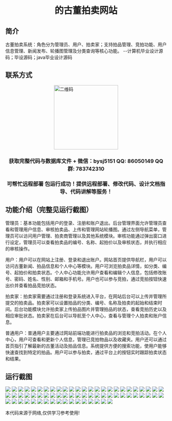 <p><h1 align="center">的古董拍卖网站</h1></p>

## 简介
古董拍卖系统：角色分为管理员、用户、拍卖家；支持拍品管理、竞拍功能、用户信息管理、新闻发布、轮播图管理及分类查询等核心功能。    --计算机毕业设计源码；毕设源码；java毕业设计源码


## 联系方式
<img src="https://bs-1329754181.cos.ap-shanghai.myqcloud.com/wx.jpg" alt="二维码" style="display: block; margin: 0 auto;" width="200px">
<p><h3 align="center">获取完整代码与数据库文件 + 微信：bysj5151 QQ: 86050149 QQ群: 783742310</h3></p>
<p><h3 align="center">可帮忙远程部署 包运行成功！提供远程部署、修改代码、设计文档指导、代码讲解等服务！</h3></p>

## 功能介绍（完整见运行截图）
管理员：基本功能包括用户的登录、注册和账户退出。后台管理界面允许管理员查看和管理用户信息、审核拍卖品、上传和管理网站轮播图。通过左侧导航菜单，管理员可以访问用户管理、拍卖商管理以及其他系统模块。审核功能通过弹出窗口进行设定，管理员可以查看拍卖品的编号、名称、起拍价以及审核状态，并执行相应的审核操作。

用户：用户可以在网站上注册、登录和退出账户。网站首页提供导航栏，用户可以访问古董新闻、拍品信息和个人中心等模块。用户可浏览拍卖品详情，如分类、编号、起拍价和拍卖状态。个人中心功能允许用户查看和编辑个人信息，包括修改账号、密码、姓名、性别、邮箱和手机号。用户也可以参与竞拍，通过竞拍按钮快速出价并查看拍品竞拍状态。

拍卖家：拍卖家需要通过注册和登录系统进入平台，在网站后台可以上传并管理所提交的拍卖品。拍卖家可以设置拍品的分类、编号、名称及拍卖的起始和结束时间。后台功能模块允许拍卖家上传拍品图片并管理拍品的状态，查看竞拍历史以及相应审批状态。拍卖家在后台可以导航至个人中心，查看与管理个人拍卖和账户信息。

普通用户：普通用户主要通过网站前端功能进行拍卖品的浏览和竞拍活动。在个人中心，用户可查看和更新个人信息，管理已竞拍物品以及收藏夹。用户还可以通过首页指引了解最新的古董活动及拍品信息。系统提供方便的搜索功能，使用户能够快速查找到特定的拍品。用户可以参与拍卖，通过平台上的按钮实时跟踪拍卖状态和结果。


## 运行截图
![](https://bs-1329754181.cos.ap-shanghai.myqcloud.com/ssm/AntiqueAuctionWebsite/img/001.jpg)
![](https://bs-1329754181.cos.ap-shanghai.myqcloud.com/ssm/AntiqueAuctionWebsite/img/002.jpg)
![](https://bs-1329754181.cos.ap-shanghai.myqcloud.com/ssm/AntiqueAuctionWebsite/img/003.jpg)
![](https://bs-1329754181.cos.ap-shanghai.myqcloud.com/ssm/AntiqueAuctionWebsite/img/004.jpg)
![](https://bs-1329754181.cos.ap-shanghai.myqcloud.com/ssm/AntiqueAuctionWebsite/img/005.jpg)
![](https://bs-1329754181.cos.ap-shanghai.myqcloud.com/ssm/AntiqueAuctionWebsite/img/006.jpg)
![](https://bs-1329754181.cos.ap-shanghai.myqcloud.com/ssm/AntiqueAuctionWebsite/img/007.jpg)
![](https://bs-1329754181.cos.ap-shanghai.myqcloud.com/ssm/AntiqueAuctionWebsite/img/008.jpg)
![](https://bs-1329754181.cos.ap-shanghai.myqcloud.com/ssm/AntiqueAuctionWebsite/img/009.jpg)
![](https://bs-1329754181.cos.ap-shanghai.myqcloud.com/ssm/AntiqueAuctionWebsite/img/010.jpg)
![](https://bs-1329754181.cos.ap-shanghai.myqcloud.com/ssm/AntiqueAuctionWebsite/img/011.jpg)
![](https://bs-1329754181.cos.ap-shanghai.myqcloud.com/ssm/AntiqueAuctionWebsite/img/012.jpg)
![](https://bs-1329754181.cos.ap-shanghai.myqcloud.com/ssm/AntiqueAuctionWebsite/img/013.jpg)
![](https://bs-1329754181.cos.ap-shanghai.myqcloud.com/ssm/AntiqueAuctionWebsite/img/014.jpg)
![](https://bs-1329754181.cos.ap-shanghai.myqcloud.com/ssm/AntiqueAuctionWebsite/img/015.jpg)
![](https://bs-1329754181.cos.ap-shanghai.myqcloud.com/ssm/AntiqueAuctionWebsite/img/016.jpg)
![](https://bs-1329754181.cos.ap-shanghai.myqcloud.com/ssm/AntiqueAuctionWebsite/img/017.jpg)
![](https://bs-1329754181.cos.ap-shanghai.myqcloud.com/ssm/AntiqueAuctionWebsite/img/018.jpg)
![](https://bs-1329754181.cos.ap-shanghai.myqcloud.com/ssm/AntiqueAuctionWebsite/img/019.jpg)
![](https://bs-1329754181.cos.ap-shanghai.myqcloud.com/ssm/AntiqueAuctionWebsite/img/020.jpg)
![](https://bs-1329754181.cos.ap-shanghai.myqcloud.com/ssm/AntiqueAuctionWebsite/img/021.jpg)
![](https://bs-1329754181.cos.ap-shanghai.myqcloud.com/ssm/AntiqueAuctionWebsite/img/022.jpg)
![](https://bs-1329754181.cos.ap-shanghai.myqcloud.com/ssm/AntiqueAuctionWebsite/img/023.jpg)
![](https://bs-1329754181.cos.ap-shanghai.myqcloud.com/ssm/AntiqueAuctionWebsite/img/024.jpg)
![](https://bs-1329754181.cos.ap-shanghai.myqcloud.com/ssm/AntiqueAuctionWebsite/img/025.jpg)
![](https://bs-1329754181.cos.ap-shanghai.myqcloud.com/ssm/AntiqueAuctionWebsite/img/026.jpg)
![](https://bs-1329754181.cos.ap-shanghai.myqcloud.com/ssm/AntiqueAuctionWebsite/img/027.jpg)
![](https://bs-1329754181.cos.ap-shanghai.myqcloud.com/ssm/AntiqueAuctionWebsite/img/028.jpg)
![](https://bs-1329754181.cos.ap-shanghai.myqcloud.com/ssm/AntiqueAuctionWebsite/img/029.jpg)
![](https://bs-1329754181.cos.ap-shanghai.myqcloud.com/ssm/AntiqueAuctionWebsite/img/030.jpg)
![](https://bs-1329754181.cos.ap-shanghai.myqcloud.com/ssm/AntiqueAuctionWebsite/img/031.jpg)
![](https://bs-1329754181.cos.ap-shanghai.myqcloud.com/ssm/AntiqueAuctionWebsite/img/032.jpg)
![](https://bs-1329754181.cos.ap-shanghai.myqcloud.com/ssm/AntiqueAuctionWebsite/img/033.jpg)
![](https://bs-1329754181.cos.ap-shanghai.myqcloud.com/ssm/AntiqueAuctionWebsite/img/034.jpg)
![](https://bs-1329754181.cos.ap-shanghai.myqcloud.com/ssm/AntiqueAuctionWebsite/img/035.jpg)
![](https://bs-1329754181.cos.ap-shanghai.myqcloud.com/ssm/AntiqueAuctionWebsite/img/036.jpg)
![](https://bs-1329754181.cos.ap-shanghai.myqcloud.com/ssm/AntiqueAuctionWebsite/img/037.jpg)
![](https://bs-1329754181.cos.ap-shanghai.myqcloud.com/ssm/AntiqueAuctionWebsite/img/038.jpg)
![](https://bs-1329754181.cos.ap-shanghai.myqcloud.com/ssm/AntiqueAuctionWebsite/img/039.jpg)
![](https://bs-1329754181.cos.ap-shanghai.myqcloud.com/ssm/AntiqueAuctionWebsite/img/040.jpg)
![](https://bs-1329754181.cos.ap-shanghai.myqcloud.com/ssm/AntiqueAuctionWebsite/img/041.jpg)
![](https://bs-1329754181.cos.ap-shanghai.myqcloud.com/ssm/AntiqueAuctionWebsite/img/042.jpg)
![](https://bs-1329754181.cos.ap-shanghai.myqcloud.com/ssm/AntiqueAuctionWebsite/img/043.jpg)
![](https://bs-1329754181.cos.ap-shanghai.myqcloud.com/ssm/AntiqueAuctionWebsite/img/044.jpg)
![](https://bs-1329754181.cos.ap-shanghai.myqcloud.com/ssm/AntiqueAuctionWebsite/img/045.jpg)
![](https://bs-1329754181.cos.ap-shanghai.myqcloud.com/ssm/AntiqueAuctionWebsite/img/046.jpg)
![](https://bs-1329754181.cos.ap-shanghai.myqcloud.com/ssm/AntiqueAuctionWebsite/img/047.jpg)
![](https://bs-1329754181.cos.ap-shanghai.myqcloud.com/ssm/AntiqueAuctionWebsite/img/048.jpg)
![](https://bs-1329754181.cos.ap-shanghai.myqcloud.com/ssm/AntiqueAuctionWebsite/img/049.jpg)
![](https://bs-1329754181.cos.ap-shanghai.myqcloud.com/ssm/AntiqueAuctionWebsite/img/050.jpg)
![](https://bs-1329754181.cos.ap-shanghai.myqcloud.com/ssm/AntiqueAuctionWebsite/img/051.jpg)
![](https://bs-1329754181.cos.ap-shanghai.myqcloud.com/ssm/AntiqueAuctionWebsite/img/052.jpg)
![](https://bs-1329754181.cos.ap-shanghai.myqcloud.com/ssm/AntiqueAuctionWebsite/img/053.jpg)
![](https://bs-1329754181.cos.ap-shanghai.myqcloud.com/ssm/AntiqueAuctionWebsite/img/054.jpg)
![](https://bs-1329754181.cos.ap-shanghai.myqcloud.com/ssm/AntiqueAuctionWebsite/img/055.jpg)
![](https://bs-1329754181.cos.ap-shanghai.myqcloud.com/ssm/AntiqueAuctionWebsite/img/056.jpg)
![](https://bs-1329754181.cos.ap-shanghai.myqcloud.com/ssm/AntiqueAuctionWebsite/img/057.jpg)
![](https://bs-1329754181.cos.ap-shanghai.myqcloud.com/ssm/AntiqueAuctionWebsite/img/058.jpg)
![](https://bs-1329754181.cos.ap-shanghai.myqcloud.com/ssm/AntiqueAuctionWebsite/img/059.jpg)
![](https://bs-1329754181.cos.ap-shanghai.myqcloud.com/ssm/AntiqueAuctionWebsite/img/060.jpg)
![](https://bs-1329754181.cos.ap-shanghai.myqcloud.com/ssm/AntiqueAuctionWebsite/img/061.jpg)
![](https://bs-1329754181.cos.ap-shanghai.myqcloud.com/ssm/AntiqueAuctionWebsite/img/062.jpg)
![](https://bs-1329754181.cos.ap-shanghai.myqcloud.com/ssm/AntiqueAuctionWebsite/img/063.jpg)
![](https://bs-1329754181.cos.ap-shanghai.myqcloud.com/ssm/AntiqueAuctionWebsite/img/064.jpg)
![](https://bs-1329754181.cos.ap-shanghai.myqcloud.com/ssm/AntiqueAuctionWebsite/img/065.jpg)
![](https://bs-1329754181.cos.ap-shanghai.myqcloud.com/ssm/AntiqueAuctionWebsite/img/066.jpg)
![](https://bs-1329754181.cos.ap-shanghai.myqcloud.com/ssm/AntiqueAuctionWebsite/img/067.jpg)

<p>本代码来源于网络,仅供学习参考使用!</p>
